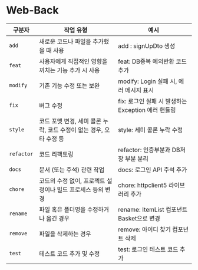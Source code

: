 # Web-Back

| 구분자 | 작업 유형 | 예시 |
| --- | --- | --- |
| `add` | 새로운 코드나 파일을 추가했을 때 사용 | add : signUpDto 생성  |
| `feat` | 사용자에게 직접적인 영향을 끼치는 기능 추가 시 사용 | feat: DB중복 예외반환 코드 추가 |
| `modify` | 기존 기능 수정 또는 보완 | modify: Login 실패 시, 에러 메시지 표시 |
| `fix` | 버그 수정 | fix: 로그인 실패 시 발생하는 Exception 에러 핸들링 |
| `style` | 코드 포맷 변경, 세미 콜론 누락, 코드 수정이 없는 경우, 오타 수정 등 | style: 세미 콜론 누락 수정 |
| `refactor` | 코드 리팩토링 | refactor: 인증부분과 DB저장 부분 분리 |
| `docs` | 문서 (또는 주석) 관련 작업 | docs: 로그인 API 주석 추가 |
| `chore` | 코드의 수정 없이, 프로젝트 설정이나 빌드 프로세스 등의 변경 | chore: httpclient5 라이브러리 추가 |
| `rename` | 파일 혹은 폴더명을 수정하거나 옮긴 경우 | rename: ItemList 컴포넌트 Basket으로 변경 |
| `remove` | 파일을 삭제하는 경우 | remove: 아이디 찾기 컴포넌트 삭제 |
| `test` | 테스트 코드 추가 및 수정 | test: 로그인 테스트 코드 추가 |
